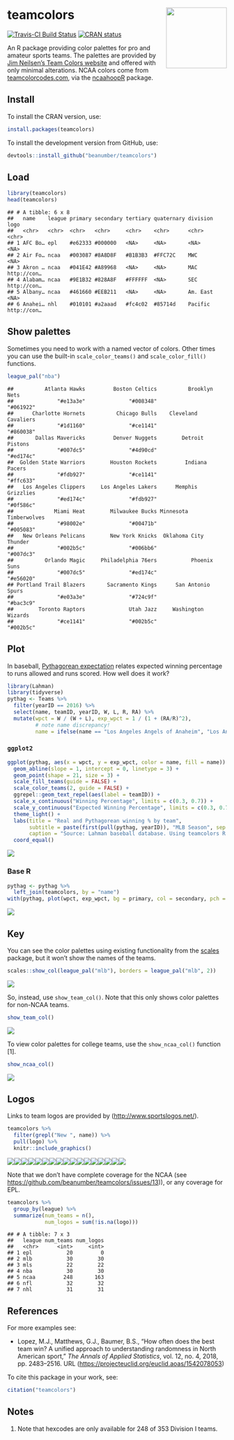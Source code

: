 
# teamcolors <img src='man/figures/logo.png' align="right" height="139" />

<!-- badges: start -->

[![Travis-CI Build
Status](https://travis-ci.org/beanumber/teamcolors.svg?branch=master)](https://travis-ci.org/beanumber/teamcolors)
[![CRAN
status](https://www.r-pkg.org/badges/version/teamcolors)](https://cran.r-project.org/package=teamcolors)
<!-- badges: end -->

An R package providing color palettes for pro and amateur sports teams.
The palettes are provided by [Jim Neilsen’s Team Colors
website](http://jim-nielsen.com/teamcolors/) and offered with only
minimal alterations. NCAA colors come from
[teamcolorcodes.com](https://teamcolorcodes.com/), via the
[ncaahoopR](https://github.com/lbenz730/ncaahoopR) package.

## Install

To install the CRAN version, use:

``` r
install.packages(teamcolors)
```

To install the development version from GitHub, use:

``` r
devtools::install_github("beanumber/teamcolors")
```

## Load

``` r
library(teamcolors)
head(teamcolors)
```

    ## # A tibble: 6 x 8
    ##   name    league primary secondary tertiary quaternary division logo       
    ##   <chr>   <chr>  <chr>   <chr>     <chr>    <chr>      <chr>    <chr>      
    ## 1 AFC Bo… epl    #e62333 #000000   <NA>     <NA>       <NA>     <NA>       
    ## 2 Air Fo… ncaa   #003087 #8A8D8F   #B1B3B3  #FFC72C    MWC      <NA>       
    ## 3 Akron … ncaa   #041E42 #A89968   <NA>     <NA>       MAC      http://con…
    ## 4 Alabam… ncaa   #9E1B32 #828A8F   #FFFFFF  <NA>       SEC      http://con…
    ## 5 Albany… ncaa   #461660 #EEB211   <NA>     <NA>       Am. East <NA>       
    ## 6 Anahei… nhl    #010101 #a2aaad   #fc4c02  #85714d    Pacific  http://con…

## Show palettes

Sometimes you need to work with a named vector of colors. Other times
you can use the built-in `scale_color_teams()` and `scale_color_fill()`
functions.

``` r
league_pal("nba")
```

    ##          Atlanta Hawks         Boston Celtics          Brooklyn Nets 
    ##              "#e13a3e"              "#008348"              "#061922" 
    ##      Charlotte Hornets          Chicago Bulls    Cleveland Cavaliers 
    ##              "#1d1160"              "#ce1141"              "#860038" 
    ##       Dallas Mavericks         Denver Nuggets        Detroit Pistons 
    ##              "#007dc5"              "#4d90cd"              "#ed174c" 
    ##  Golden State Warriors        Houston Rockets         Indiana Pacers 
    ##              "#fdb927"              "#ce1141"              "#ffc633" 
    ##   Los Angeles Clippers     Los Angeles Lakers      Memphis Grizzlies 
    ##              "#ed174c"              "#fdb927"              "#0f586c" 
    ##             Miami Heat        Milwaukee Bucks Minnesota Timberwolves 
    ##              "#98002e"              "#00471b"              "#005083" 
    ##   New Orleans Pelicans        New York Knicks  Oklahoma City Thunder 
    ##              "#002b5c"              "#006bb6"              "#007dc3" 
    ##          Orlando Magic     Philadelphia 76ers           Phoenix Suns 
    ##              "#007dc5"              "#ed174c"              "#e56020" 
    ## Portland Trail Blazers       Sacramento Kings      San Antonio Spurs 
    ##              "#e03a3e"              "#724c9f"              "#bac3c9" 
    ##        Toronto Raptors              Utah Jazz     Washington Wizards 
    ##              "#ce1141"              "#002b5c"              "#002b5c"

## Plot

In baseball, [Pythagorean
expectation](https://en.wikipedia.org/wiki/Pythagorean_expectation)
relates expected winning percentage to runs allowed and runs scored. How
well does it work?

``` r
library(Lahman)
library(tidyverse)
pythag <- Teams %>%
  filter(yearID == 2016) %>%
  select(name, teamID, yearID, W, L, R, RA) %>%
  mutate(wpct = W / (W + L), exp_wpct = 1 / (1 + (RA/R)^2),
         # note name discrepancy!
         name = ifelse(name == "Los Angeles Angels of Anaheim", "Los Angeles Angels", name))
```

### `ggplot2`

``` r
ggplot(pythag, aes(x = wpct, y = exp_wpct, color = name, fill = name)) + 
  geom_abline(slope = 1, intercept = 0, linetype = 3) + 
  geom_point(shape = 21, size = 3) + 
  scale_fill_teams(guide = FALSE) + 
  scale_color_teams(2, guide = FALSE) + 
  ggrepel::geom_text_repel(aes(label = teamID)) + 
  scale_x_continuous("Winning Percentage", limits = c(0.3, 0.7)) + 
  scale_y_continuous("Expected Winning Percentage", limits = c(0.3, 0.7)) + 
  theme_light() +
  labs(title = "Real and Pythagorean winning % by team",
       subtitle = paste(first(pull(pythag, yearID)), "MLB Season", sep = " "),
       caption = "Source: Lahman baseball database. Using teamcolors R pkg") +
  coord_equal()
```

![](README_files/figure-gfm/ggplot-1.png)<!-- -->

### Base R

``` r
pythag <- pythag %>%
  left_join(teamcolors, by = "name")
with(pythag, plot(wpct, exp_wpct, bg = primary, col = secondary, pch = 21, cex = 3))
```

![](README_files/figure-gfm/base-r-1.png)<!-- -->

## Key

You can see the color palettes using existing functionality from the
[scales](https://github.com/r-lib/scales) package, but it won’t show the
names of the teams.

``` r
scales::show_col(league_pal("mlb"), borders = league_pal("mlb", 2))
```

![](README_files/figure-gfm/show_col-1.png)<!-- -->

So, instead, use `show_team_col()`. Note that this only shows color
palettes for non-NCAA teams.

``` r
show_team_col()
```

![](README_files/figure-gfm/teamcolors-1.png)<!-- -->

To view color palettes for college teams, use the `show_ncaa_col()`
function \[1\].

``` r
show_ncaa_col()
```

![](README_files/figure-gfm/ncaacolors-1.png)<!-- -->

## Logos

Links to team logos are provided by (<http://www.sportslogos.net/>).

``` r
teamcolors %>%
  filter(grepl("New ", name)) %>% 
  pull(logo) %>%
  knitr::include_graphics()
```

![](http://content.sportslogos.net/logos/7/151/thumbs/y71myf8mlwlk8lbgagh3fd5e0.gif)<!-- -->![](http://content.sportslogos.net/logos/9/327/thumbs/qtfoxrlfgs3gjvif4ao608tia.gif)<!-- -->![](http://content.sportslogos.net/logos/33/768/thumbs/2864.gif)<!-- -->![](http://content.sportslogos.net/logos/1/18/thumbs/32tfs723a3bes0p0hb4hgcy1u.gif)<!-- -->![](http://content.sportslogos.net/logos/33/769/thumbs/ghyb25tvzhogmpe3beytq4wtg.gif)<!-- -->![](http://content.sportslogos.net/logos/33/770/thumbs/77055192007.gif)<!-- -->![](http://content.sportslogos.net/logos/6/4962/thumbs/496226812014.gif)<!-- -->![](http://content.sportslogos.net/logos/7/175/thumbs/907.gif)<!-- -->![](http://content.sportslogos.net/logos/9/5119/thumbs/511960002015.gif)<!-- -->![](http://content.sportslogos.net/logos/7/166/thumbs/919.gif)<!-- -->![](http://content.sportslogos.net/logos/1/19/thumbs/1939112018.gif)<!-- -->![](http://content.sportslogos.net/logos/7/152/thumbs/15291162019.gif)<!-- -->![](http://content.sportslogos.net/logos/6/216/thumbs/2nn48xofg0hms8k326cqdmuis.gif)<!-- -->![](http://content.sportslogos.net/logos/54/67/thumbs/m01gfgeorgvbfw15fy04alujm.gif)<!-- -->![](http://content.sportslogos.net/logos/1/20/thumbs/144.gif)<!-- -->![](http://content.sportslogos.net/logos/9/1876/thumbs/i9ni847kriagxdlb7xewa6dl8.gif)<!-- -->![](http://content.sportslogos.net/logos/53/68/thumbs/1256.gif)<!-- -->

Note that we don’t have complete coverage for the NCAA (see
<https://github.com/beanumber/teamcolors/issues/13>)), or any coverage
for EPL.

``` r
teamcolors %>%
  group_by(league) %>%
  summarize(num_teams = n(), 
            num_logos = sum(!is.na(logo)))
```

    ## # A tibble: 7 x 3
    ##   league num_teams num_logos
    ##   <chr>      <int>     <int>
    ## 1 epl           20         0
    ## 2 mlb           30        30
    ## 3 mls           22        22
    ## 4 nba           30        30
    ## 5 ncaa         248       163
    ## 6 nfl           32        32
    ## 7 nhl           31        31

## References

For more examples see:

  - Lopez, M.J., Matthews, G.J., Baumer, B.S., “How often does the best
    team win? A unified approach to understanding randomness in North
    American sport,” *The Annals of Applied Statistics*, vol. 12, no. 4,
    2018, pp. 2483–2516. URL
    (<https://projecteuclid.org/euclid.aoas/1542078053>)

To cite this package in your work, see:

``` r
citation("teamcolors")
```

## Notes

1.  Note that hexcodes are only available for 248 of 353 Division I
    teams.
